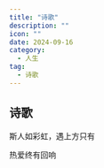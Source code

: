 ```yaml
---
title: "诗歌"
description: ""
icon: ""
date: 2024-09-16
category:
  - 人生
tag:
  - 诗歌
---
```


## 诗歌

斯人如彩虹，遇上方只有

热爱终有回响